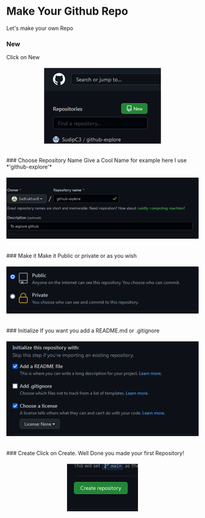 # Make Your Github Repo
Let's make your own Repo
### New 
Click on New
<h6 align="center"><img src="../img/github/img1.PNG"></h6>
### Choose Repository Name
Give a Cool Name for example here I use *'github-explore'*
<h6 align="center"><img src="../img/github/img2.PNG"></h6>
### Make it 
Make it Public or private or as you wish
<h6 align="center"><img src="../img/github/img3.PNG"></h6>
### Initialize
If you want you add a README.md or .gitignore
<h6 align="center"><img src="../img/github/img4.PNG"></h6>
### Create
Click on Create. Well Done you made your first Repository!
<h6 align="center"><img src="../img/github/img5.PNG"></h6>
